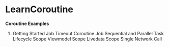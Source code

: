 # LearnCoroutine

<b>Coroutine Examples</b>

1) Getting Started
Job Timeout
Coroutine Job
Sequential and Parallel Task
Lifecycle Scope
Viewmodel Scope
Livedata Scope
Single Network Call
